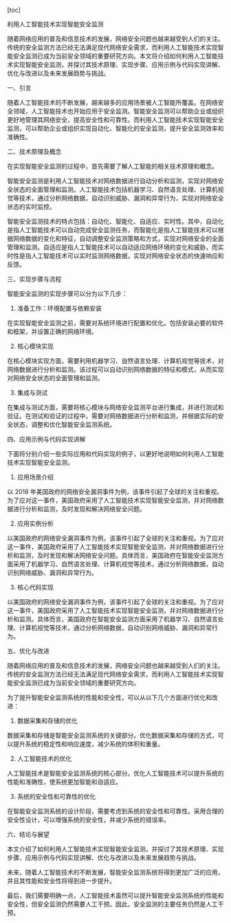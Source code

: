 
[toc]                    
                
                
利用人工智能技术实现智能安全监测

随着网络应用的普及和信息技术的发展，网络安全问题也越来越受到人们的关注。传统的安全监测方法已经无法满足现代网络安全需求，而利用人工智能技术实现智能安全监测已成为当前安全领域的重要研究方向。本文将介绍如何利用人工智能技术实现智能安全监测，并探讨其技术原理、实现步骤、应用示例与代码实现讲解、优化与改进以及未来发展趋势与挑战。

一、引言

随着人工智能技术的不断发展，越来越多的应用场景被人工智能所覆盖。在网络安全领域，人工智能技术也开始应用于安全监测。智能安全监测可以帮助企业或组织更好地管理其网络安全，提高安全性和可靠性。而利用人工智能技术实现智能安全监测，可以帮助企业或组织实现自动化、智能化的安全监测，提升安全监测效率和准确性。

二、技术原理及概念

在实现智能安全监测的过程中，首先需要了解人工智能的相关技术原理和概念。

智能安全监测是利用人工智能技术对网络数据进行自动分析和监测，实现对网络安全状态的全面管理和监测。人工智能技术包括机器学习、自然语言处理、计算机视觉等技术，通过分析网络数据，自动识别威胁、漏洞和异常行为，实现对网络安全状态的实时监控。

智能安全监测技术的特点包括：自动化、智能化、自适应、实时性。其中，自动化是指人工智能技术可以自动完成安全监测任务，而智能化是指人工智能技术可以根据网络数据的变化和特征，自动调整安全监测策略和方式，实现对网络安全的全面管理和监测。自适应是指人工智能技术可以自动适应网络环境的变化和威胁，而实时性是指人工智能技术可以实时监测网络数据，实现对网络安全状态的快速响应和反馈。

三、实现步骤与流程

智能安全监测的实现步骤可以分为以下几步：

1. 准备工作：环境配置与依赖安装

在实现智能安全监测之前，需要对系统环境进行配置和优化。包括安装必要的软件和框架，并设置正确的网络环境。

2. 核心模块实现

在核心模块实现方面，需要利用机器学习、自然语言处理、计算机视觉等技术，对网络数据进行分析和监测。该过程可以自动识别网络数据的特征和模式，从而实现对网络安全状态的全面管理和监测。

3. 集成与测试

在集成与测试方面，需要将核心模块与网络安全监测平台进行集成，并进行测试和验证。在测试和验证的过程中，需要对网络数据进行分析和监测，并根据实际的安全状态，调整和优化智能安全监测系统。

四、应用示例与代码实现讲解

下面将分别介绍一些实际应用和代码实现的例子，以更好地说明如何利用人工智能技术实现智能安全监测。

1. 应用场景介绍

以 2018 年美国政府的网络安全漏洞事件为例，该事件引起了全球的关注和重视。为了应对这一事件，美国政府采用了人工智能技术实现智能安全监测，并对网络数据进行分析和监测，及时发现和解决网络安全问题。

2. 应用实例分析

以美国政府的网络安全漏洞事件为例，该事件引起了全球的关注和重视。为了应对这一事件，美国政府采用了人工智能技术实现智能安全监测，并对网络数据进行分析和监测，及时发现和解决网络安全问题。具体而言，美国政府在智能安全监测方面采用了机器学习、自然语言处理、计算机视觉等技术，通过分析网络数据，自动识别网络威胁、漏洞和异常行为。

3. 核心代码实现

以美国政府的网络安全漏洞事件为例，该事件引起了全球的关注和重视。为了应对这一事件，美国政府采用了人工智能技术实现智能安全监测，并对网络数据进行分析和监测。具体而言，美国政府在智能安全监测方面采用了机器学习、自然语言处理、计算机视觉等技术，通过分析网络数据，自动识别网络威胁、漏洞和异常行为。

五、优化与改进

随着网络应用的普及和信息技术的发展，网络安全问题也越来越受到人们的关注。传统的安全监测方法已经无法满足现代网络安全需求，而利用人工智能技术实现智能安全监测已成为当前安全领域的重要研究方向。

为了提升智能安全监测系统的性能和安全性，可以从以下几个方面进行优化和改进：

1. 数据采集和存储的优化

数据采集和存储是智能安全监测系统的关键部分。优化数据采集和存储的方式，可以提升系统的稳定性和响应速度，减少系统的体积和重量。

2. 人工智能技术的优化

人工智能技术是智能安全监测系统的核心部分。优化人工智能技术可以提升系统的性能和准确性，使系统更加智能和自适应。

3. 系统的安全性和可靠性的优化

在智能安全监测系统的设计阶段，需要考虑到系统的安全性和可靠性。采用合理的安全性设计，可以增强系统的安全性，并减少系统的错误率。

六、结论与展望

本文介绍了如何利用人工智能技术实现智能安全监测，并探讨了其技术原理、实现步骤、应用示例与代码实现讲解、优化与改进以及未来发展趋势与挑战。

未来，随着人工智能技术的不断发展，智能安全监测系统将得到更加广泛的应用，并且其性能和安全性将得到进一步提升。

最后，我们需要明确一点，人工智能技术虽然可以提升智能安全监测系统的性能和安全性，但安全监测仍然需要人工干预。因此，安全监测的主要任务仍然是人工干预。

